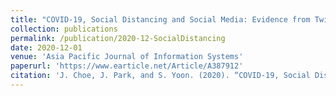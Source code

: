 ```yaml
---
title: "COVID-19, Social Distancing and Social Media: Evidence from Twitter and Facebook Users in Korea"
collection: publications
permalink: /publication/2020-12-SocialDistancing
date: 2020-12-01
venue: 'Asia Pacific Journal of Information Systems'
paperurl: 'https://www.earticle.net/Article/A387912'
citation: 'J. Choe, J. Park, and S. Yoon. (2020). “COVID-19, Social Distancing, Social Media: Evidence from Twitter and Facebook Users in Korea”, Asia Pacific Journal of the Information Systems, 30(4), pp. 785-807.'
---
```


